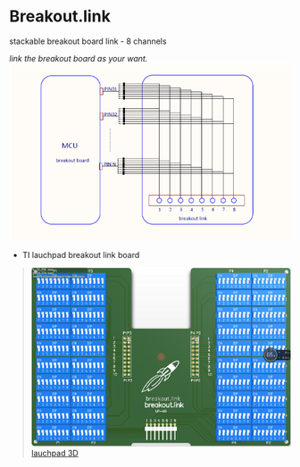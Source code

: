 # Breakout.link

stackable breakout board link - 8 channels

*link the breakout board as your want.*
![description](/images/description.png)


* TI lauchpad breakout link board 
>![description](/images/lp-40.png)
>[lauchpad 3D](/images/lp-40.pdf)

